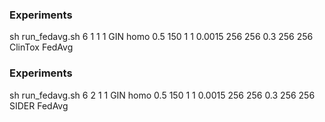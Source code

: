 ### Experiments
sh run_fedavg.sh 6 1 1 1 GIN homo 0.5 150 1 1 0.0015 256 256 0.3 256 256  ClinTox FedAvg

### Experiments
sh run_fedavg.sh 6 2 1 1 GIN homo 0.5 150 1 1 0.0015 256 256 0.3 256 256  SIDER FedAvg